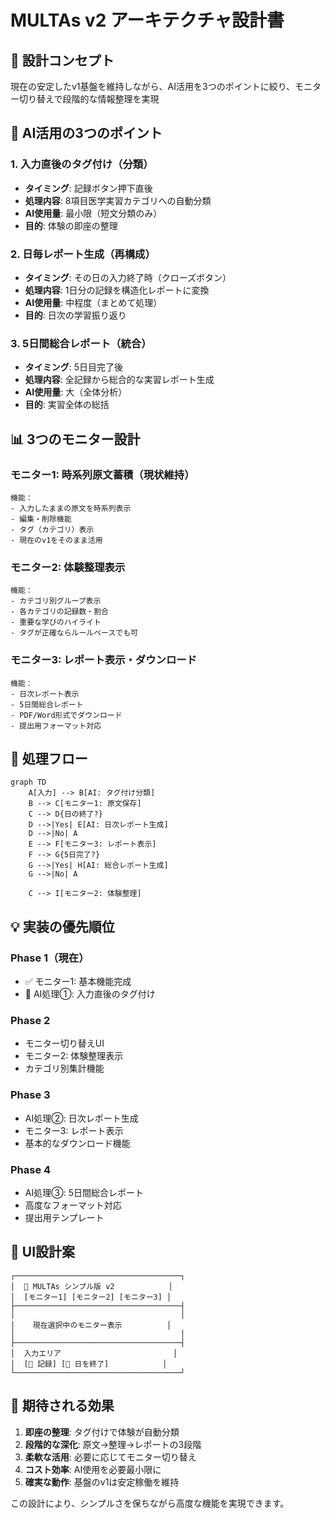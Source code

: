 # MULTAs v2 アーキテクチャ設計書

## 🎯 設計コンセプト
現在の安定したv1基盤を維持しながら、AI活用を3つのポイントに絞り、モニター切り替えで段階的な情報整理を実現

## 🤖 AI活用の3つのポイント

### 1. 入力直後のタグ付け（分類）
- **タイミング**: 記録ボタン押下直後
- **処理内容**: 8項目医学実習カテゴリへの自動分類
- **AI使用量**: 最小限（短文分類のみ）
- **目的**: 体験の即座の整理

### 2. 日毎レポート生成（再構成）
- **タイミング**: その日の入力終了時（クローズボタン）
- **処理内容**: 1日分の記録を構造化レポートに変換
- **AI使用量**: 中程度（まとめて処理）
- **目的**: 日次の学習振り返り

### 3. 5日間総合レポート（統合）
- **タイミング**: 5日目完了後
- **処理内容**: 全記録から総合的な実習レポート生成
- **AI使用量**: 大（全体分析）
- **目的**: 実習全体の総括

## 📊 3つのモニター設計

### モニター1: 時系列原文蓄積（現状維持）
```
機能：
- 入力したままの原文を時系列表示
- 編集・削除機能
- タグ（カテゴリ）表示
- 現在のv1をそのまま活用
```

### モニター2: 体験整理表示
```
機能：
- カテゴリ別グループ表示
- 各カテゴリの記録数・割合
- 重要な学びのハイライト
- タグが正確ならルールベースでも可
```

### モニター3: レポート表示・ダウンロード
```
機能：
- 日次レポート表示
- 5日間総合レポート
- PDF/Word形式でダウンロード
- 提出用フォーマット対応
```

## 🔄 処理フロー

```mermaid
graph TD
    A[入力] --> B[AI: タグ付け分類]
    B --> C[モニター1: 原文保存]
    C --> D{日の終了?}
    D -->|Yes| E[AI: 日次レポート生成]
    D -->|No| A
    E --> F[モニター3: レポート表示]
    F --> G{5日完了?}
    G -->|Yes| H[AI: 総合レポート生成]
    G -->|No| A
    
    C --> I[モニター2: 体験整理]
```

## 💡 実装の優先順位

### Phase 1（現在）
- ✅ モニター1: 基本機能完成
- 🔄 AI処理①: 入力直後のタグ付け

### Phase 2
- モニター切り替えUI
- モニター2: 体験整理表示
- カテゴリ別集計機能

### Phase 3
- AI処理②: 日次レポート生成
- モニター3: レポート表示
- 基本的なダウンロード機能

### Phase 4
- AI処理③: 5日間総合レポート
- 高度なフォーマット対応
- 提出用テンプレート

## 🎨 UI設計案

```
┌─────────────────────────────────────┐
│  🎯 MULTAs シンプル版 v2            │
│  [モニター1] [モニター2] [モニター3] │
├─────────────────────────────────────┤
│                                     │
│    現在選択中のモニター表示          │
│                                     │
├─────────────────────────────────────┤
│  入力エリア                         │
│  [📝 記録] [📅 日を終了]            │
└─────────────────────────────────────┘
```

## 🚀 期待される効果

1. **即座の整理**: タグ付けで体験が自動分類
2. **段階的な深化**: 原文→整理→レポートの3段階
3. **柔軟な活用**: 必要に応じてモニター切り替え
4. **コスト効率**: AI使用を必要最小限に
5. **確実な動作**: 基盤のv1は安定稼働を維持

この設計により、シンプルさを保ちながら高度な機能を実現できます。